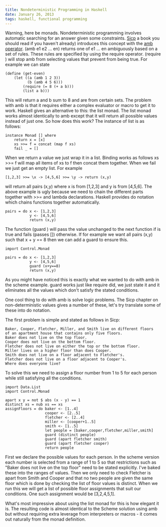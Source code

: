```yaml
---
title: Nondeterministic Programming in Haskell
date: January 26, 2013
tags: haskell, functional programming
---
```


Warning, here be monads. Nondeterministic programming involves automatic searching for an answer given some constraints. [Sicp](http://mitpress.mit.edu/sicp/full-text/) 
a book you should read if you haven't already) introduces this concept with the [amb operator](http://mitpress.mit.edu/sicp/full-text/sicp/book/node89.html/). 
(amb e1 e2 ... en) returns one of e1 ... en ambiguously based on a set of rules. These rules are specified by
using the require operator. (require <cond>) will stop amb from selecting values that prevent <cond> from being true. For example we can state

~~~~~{.scheme}
(define (get-even)
    (let ((a (amb 1 2 3))
          (b (amb 4 5 6)))
        (require (= 8 (+ a b)))
        (list a b)))
~~~~~

This will return a and b sum to 8 and are from certain sets. The problem with amb is that it requires either a complex evaluator or macro to get it to work. Haskell
gives an alternative to this: the list monad. The list monad works almost identically to amb except that it will return all possible values instead of just one. 
So how does this work? The instance of list is as follows:

~~~~~{.haskell}
instance Monad [] where
    return x = [x]
    xs >>= f = concat (map f xs)
    fail _ = []
~~~~~

When we return a value we just wrap it in a list. Binding works as follows xs >>= f will map all items of xs to f then concat them together. When we fail we just get an
empty list. For example

~~~~~{.haskell}
[1,2,3] >>= \x -> [4,5,6] >>= \y -> return (x,y)
~~~~~

will return all pairs (x,y) where x is from [1,2,3] and y is from [4,5,6]. The above example is ugly because we need to chain the different parts together with >>= and 
lambda declarations. Haskell provides do notation which chains functions together automatically. 

~~~~~{.haskell}
pairs = do x <- [1,2,3]
           y <- [4,5,6]
           return (x,y)
~~~~~

The function (guard <cond>) will pass the value unchanged to the next function if <cond> is true and fails (passes []) otherwise. If for example we want all pairs (x,y)
such that x + y == 8 then we can add a guard to ensure this.

~~~~~{.haskell}
import Control.Monad

pairs = do x <- [1,2,3]
           y <- [4,5,6]
           guard (x+y==8)
           return (x,y)
~~~~~

As you might have noticed this is exactly what we wanted to do with amb in the scheme example. guard works just like require did, we just state it and it eliminates all
the values which don't satisfy the stated conditions. 

One cool thing to do with amb is solve logic problems. The Sicp chapter on non-deterministic values gives a number
of these, let's try translate some of these into do notation.

The first problem is simple and stated as follows in Sicp:

    Baker, Cooper, Fletcher, Miller, and Smith live on different floors 
    of an apartment house that contains only five floors. 
    Baker does not live on the top floor. 
    Cooper does not live on the bottom floor. 
    Fletcher does not live on either the top or the bottom floor. 
    Miller lives on a higher floor than does Cooper. 
    Smith does not live on a floor adjacent to Fletcher's. 
    Fletcher does not live on a floor adjacent to Cooper's. 
    Where does everyone live?

To solve this we need to assign a floor number from 1 to 5 for each person while still satisfying all the conditions.

~~~~~{.haskell}
import Data.List
import Control.Monad

apart x y = not $ abs (x - y) == 1
distinct xs = nub xs == xs
assignFloors = do baker <- [1..4]
                  cooper <- [2..5]
                  fletcher <- [2..4]
                  miller <- [cooper+1..5]
                  smith <- [1..5]
                  let people = [baker,cooper,fletcher,miller,smith]
                  guard (distinct people)
                  guard (apart fletcher smith)
                  guard (apart fletcher cooper)
                  return people
~~~~~

First we declare the possible values for each person. In the scheme version each number is selected from a range of 1 to 5 so that restrictions such as 
"Baker does not live on the top floor" need to be stated explicitly. I've baked these into the ranges of values. Then we only need to check Fletcher is apart from
Smith and Cooper and that no two people are given the same floor which is done by checking the list of floor values is distinct. When we run this we will get
a list of possible floor assignments that suit our conditions. One such assignment would be [3,2,4,5,1]. 

What's most impressive about using the list monad for
this is how elegant it is. The resulting code is almost identical to the Scheme solution using amb but without requiring extra leverage from interpreters or 
macros - it comes out naturally from the monad definition.
